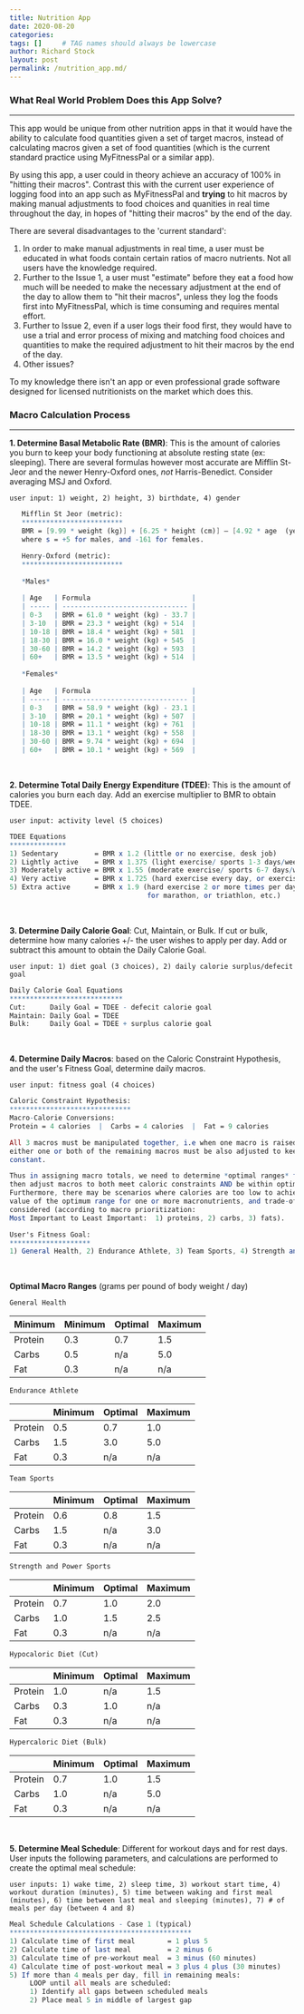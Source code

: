 ```yaml
---
title: Nutrition App
date: 2020-08-20
categories: 
tags: []     # TAG names should always be lowercase
author: Richard Stock
layout: post
permalink: /nutrition_app.md/
---
```


### What Real World Problem Does this App Solve?
---

This app would be unique from other nutrition apps in that it would have the ability to calculate food quantities given a set of target macros, instead of calculating macros given a set of food quantities (which is the current standard practice using MyFitnessPal or a similar app).  

By using this app, a user could in theory achieve an accuracy of 100% in "hitting their macros".  Contrast this with the current user experience of logging food into an app such as MyFitnessPal and **trying** to hit macros by making manual adjustments to food choices and quanities in real time throughout the day, in hopes of "hitting their macros" by the end of the day.

There are several disadvantages to the 'current standard':

1. In order to make manual adjustments in real time, a user must be educated in what foods contain certain ratios of macro nutrients.  Not all users have the knowledge required.
2. Further to the Issue 1, a user must "estimate" before they eat a food how much will be needed to make the necessary adjustment at the end of the day to allow them to "hit their macros", unless they log the foods first into MyFitnessPal, which is time consuming and requires mental effort.
3. Further to Issue 2, even if a user logs their food first, they would have to use a trial and error process of mixing and matching food choices and quantities to make the required adjustment to hit their macros by the end of the day.
4. Other issues?

To my knowledge there isn't an app or even professional grade software designed for licensed nutritionists on the market which does this.

### Macro Calculation Process
---

**1. Determine Basal Metabolic Rate (BMR)**: This is the amount of calories you burn to keep your body functioning at absolute resting state (ex: sleeping).  There are several formulas however most accurate are  Mifflin St-Jeor and the newer Henry-Oxford ones, *not* Harris-Benedict.  Consider averaging MSJ and Oxford.  

`user input: 1) weight, 2) height, 3) birthdate, 4) gender`

```mathematica
   Mifflin St Jeor (metric):
   *************************
   BMR = [9.99 * weight (kg)] + [6.25 * height (cm)] – [4.92 * age  (years)] + s, 
   where s = +5 for males, and -161 for females.

   Henry-Oxford (metric):
   *************************
   
   *Males*
   
   | Age   | Formula                         |
   | ----- | ------------------------------- |
   | 0-3   | BMR = 61.0 * weight (kg) - 33.7 |
   | 3-10  | BMR = 23.3 * weight (kg) + 514  |
   | 10-18 | BMR = 18.4 * weight (kg) + 581  |
   | 18-30 | BMR = 16.0 * weight (kg) + 545  |
   | 30-60 | BMR = 14.2 * weight (kg) + 593  |
   | 60+   | BMR = 13.5 * weight (kg) + 514  |
   
   *Females*
  
   | Age   | Formula                         |
   | ----- | ------------------------------- |
   | 0-3   | BMR = 58.9 * weight (kg) - 23.1 |
   | 3-10  | BMR = 20.1 * weight (kg) + 507  |
   | 10-18 | BMR = 11.1 * weight (kg) + 761  |
   | 18-30 | BMR = 13.1 * weight (kg) + 558  |
   | 30-60 | BMR = 9.74 * weight (kg) + 694  |
   | 60+   | BMR = 10.1 * weight (kg) + 569  |
```
   <br/>

**2. Determine Total Daily Energy Expenditure (TDEE)**:  This is the amount of calories you burn each day.  Add an exercise multiplier to BMR to obtain TDEE.

`user input: activity level (5 choices)`

```mathematica
TDEE Equations
**************
1) Sedentary         = BMR x 1.2 (little or no exercise, desk job) 
2) Lightly active    = BMR x 1.375 (light exercise/ sports 1-3 days/week) 
3) Moderately active = BMR x 1.55 (moderate exercise/ sports 6-7 days/week) 
4) Very active       = BMR x 1.725 (hard exercise every day, or exercising 2 xs/day) 
5) Extra active      = BMR x 1.9 (hard exercise 2 or more times per day, or training 
                                  for marathon, or triathlon, etc.)
```

   <br/>

**3. Determine Daily Calorie Goal**:  Cut, Maintain, or Bulk.  If cut or bulk, determine how many calories +/- the user wishes to apply per day.  Add or subtract this amount to obtain the Daily Calorie Goal.

`user input: 1) diet goal (3 choices), 2) daily calorie surplus/defecit goal`

```mathematica
Daily Calorie Goal Equations 
****************************
Cut:      Daily Goal = TDEE - defecit calorie goal
Maintain: Daily Goal = TDEE
Bulk:     Daily Goal = TDEE + surplus calorie goal
```

   <br/>

**4. Determine Daily Macros**:  based on the Caloric Constraint Hypothesis, and the user's Fitness Goal, determine daily macros.  

`user input: fitness goal (4 choices)`

```mathematica
Caloric Constraint Hypothesis:
******************************
Macro-Calorie Conversions:  
Protein = 4 calories  |  Carbs = 4 calories  |  Fat = 9 calories

All 3 macros must be manipulated together, i.e when one macro is raised or lowered, 
either one or both of the remaining macros must be also adjusted to keep calories 
constant.  

Thus in assigning macro totals, we need to determine *optimal ranges* for each macro and 
then adjust macros to both meet caloric constraints AND be within optimal ranges.
Furthermore, there may be scenarios where calories are too low to achieve the minimum 
value of the optimum range for one or more macronutrients, and trade-offs must be 
considered (according to macro prioritization:  
Most Important to Least Important:  1) proteins, 2) carbs, 3) fats).
```

```mathematica
User's Fitness Goal: 
******************** 
1) General Health, 2) Endurance Athlete, 3) Team Sports, 4) Strength and Power Sports
```

<br/>

**Optimal Macro Ranges** (grams per pound of body weight / day)

`General Health`

| Minimum | Minimum | Optimal | Maximum |
| ------- | ------- | ------- | ------- |
| Protein | 0.3     | 0.7     | 1.5     |
| Carbs   | 0.5     | n/a     | 5.0     |
| Fat     | 0.3     | n/a     | n/a     |

`Endurance Athlete`

|         | Minimum | Optimal | Maximum |
| ------- | ------- | ------- | ------- |
| Protein | 0.5     | 0.7     | 1.0     |
| Carbs   | 1.5     | 3.0     | 5.0     |
| Fat     | 0.3     | n/a     | n/a     |

`Team Sports`

|         | Minimum | Optimal | Maximum |
| ------- | ------- | ------- | ------- |
| Protein | 0.6     | 0.8     | 1.5     |
| Carbs   | 1.5     | n/a     | 3.0     |
| Fat     | 0.3     | n/a     | n/a     |

`Strength and Power Sports`

|         | Minimum | Optimal | Maximum |
| ------- | ------- | ------- | ------- |
| Protein | 0.7     | 1.0     | 2.0     |
| Carbs   | 1.0     | 1.5     | 2.5     |
| Fat     | 0.3     | n/a     | n/a     |

`Hypocaloric Diet (Cut)`

|         | Minimum | Optimal | Maximum |
| ------- | ------- | ------- | ------- |
| Protein | 1.0     | n/a     | 1.5     |
| Carbs   | 0.3     | 1.0     | n/a     |
| Fat     | 0.3     | n/a     | n/a     |

`Hypercaloric Diet (Bulk)`

|         | Minimum | Optimal | Maximum |
| ------- | ------- | ------- | ------- |
| Protein | 0.7     | 1.0     | 1.5     |
| Carbs   | 1.0     | n/a     | 5.0     |
| Fat     | 0.3     | n/a     | n/a     |

<br/>

**5. Determine Meal Schedule**:   Different for workout days and for rest days.  User inputs the following parameters, and calculations are performed to create the optimal meal schedule:

`user inputs: 1) wake time, 2) sleep time, 3) workout start time, 4) workout duration (minutes), 5) time between waking and first meal (minutes), 6) time between last meal and sleeping (minutes), 7) # of meals per day (between 4 and 8)`

```mathematica
Meal Schedule Calculations - Case 1 (typical)
*********************************************
1) Calculate time of first meal        = 1 plus 5
2) Calculate time of last meal         = 2 minus 6
3) Calculate time of pre-workout meal  = 3 minus (60 minutes)
4) Calculate time of post-workout meal = 3 plus 4 plus (30 minutes)
5) If more than 4 meals per day, fill in remaining meals:
	 LOOP until all meals are scheduled:
     1) Identify all gaps between scheduled meals
     2) Place meal 5 in middle of largest gap

```

<br/>